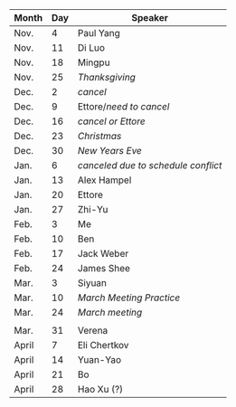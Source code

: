 Month | Day|  Speaker
------|----|--------------
Nov.  |  4 |  Paul Yang
Nov.  | 11 |  Di Luo
Nov.  | 18 |  Mingpu
Nov.  | 25 |  _Thanksgiving_
Dec.  |  2 |  _cancel_
Dec.  |  9 |  Ettore/_need to cancel_
Dec.  | 16 |  _cancel or Ettore_
Dec.  | 23 |  _Christmas_
Dec.  | 30 |  _New Years Eve_
Jan.  |  6 |  _canceled due to schedule conflict_
Jan.  | 13 |  Alex Hampel
Jan.  | 20 |  Ettore
Jan.  | 27 |  Zhi-Yu
Feb.  |  3 |  Me
Feb.  | 10 |  Ben
Feb.  | 17 |  Jack Weber
Feb.  | 24 |  James Shee
Mar.  |  3 |  Siyuan
Mar.  | 10 |  *March Meeting Practice*
Mar.  | 24 |  *March meeting*
 | | 
Mar.  | 31 | Verena
April |  7 | Eli Chertkov
April | 14 | Yuan-Yao
April | 21 | Bo 
April | 28 | Hao Xu (?)
